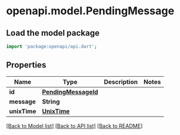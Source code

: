 # openapi.model.PendingMessage

## Load the model package
```dart
import 'package:openapi/api.dart';
```

## Properties
Name | Type | Description | Notes
------------ | ------------- | ------------- | -------------
**id** | [**PendingMessageId**](PendingMessageId.md) |  | 
**message** | **String** |  | 
**unixTime** | [**UnixTime**](UnixTime.md) |  | 

[[Back to Model list]](../README.md#documentation-for-models) [[Back to API list]](../README.md#documentation-for-api-endpoints) [[Back to README]](../README.md)


